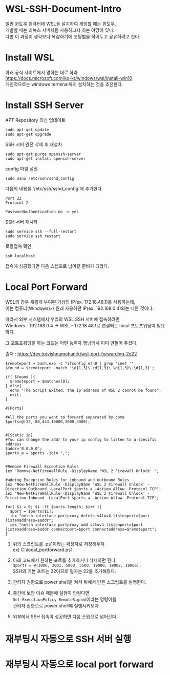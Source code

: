 # WSL-SSH-Document-Intro
일반 윈도우 컴퓨터에 WSL을 설치하여 게임할 때는 윈도우,  
개발할 때는 리눅스 서버처럼 사용하고자 하는 야망이 있다.  
다만 이 과정이 생각보다 복잡하기에 셋팅법을 적어두고 공유하려고 한다.

# Install WSL
아래 공식 사이트에서 명하는 대로 하라  
https://docs.microsoft.com/ko-kr/windows/wsl/install-win10  
개인적으로는 windows terminal까지 설치하는 것을 추천한다.

# Install SSH Server
APT Repository 최신 업데이트
```
sudo apt-get update
sudo apt-get upgrade
```
  
SSH 서버 완전 삭제 후 재설치
```
sudo apt-get purge openssh-server
sudo apt-get install openssh-server
```
  
config 파일 설정
```
sudo nano /etc/ssh/sshd_config
```

다음의 내용을 '/etc/ssh/sshd_config'에 추가한다.
```
Port 22
Protocol 2
```

```
PasswordAuthentication no -> yes
```

SSH 서버 재시작
```
sudo service ssh --full-restart
sudo service ssh restart
```

로컬접속 확인
```
ssh localhost
```
접속에 성공했다면 다음 스텝으로 넘어갈 준비가 되었다.

# Local Port Forward
WSL의 경우 새롭게 부여된 가상의 IP(ex. 172.18.48.1)를 사용하는데,  
이는 컴퓨터(Windows)가 원래 사용하던 IP(ex. 192.168.0.4)와는 다른 것이다.  
  
따라서 외부 시스템에서 우리의 WSL SSH 서버에 접속하려면  
Windows - 192.168.0.4 -> WSL - 172.18.48.1로 연결되는 local 포트포워딩이 필요하다.  
  
그 포트포워딩을 하는 코드는 어떤 능력자 행님께서 이미 만들어 주셨다.  

출처 : https://dev.to/vishnumohanrk/wsl-port-forwarding-2e22  
```
$remoteport = bash.exe -c "ifconfig eth0 | grep 'inet '"
$found = $remoteport -match '\d{1,3}\.\d{1,3}\.\d{1,3}\.\d{1,3}';

if( $found ){
  $remoteport = $matches[0];
} else{
  echo "The Script Exited, the ip address of WSL 2 cannot be found";
  exit;
}

#[Ports]

#All the ports you want to forward separated by coma
$ports=@(22, 80,443,10000,3000,5000);


#[Static ip]
#You can change the addr to your ip config to listen to a specific address
$addr='0.0.0.0';
$ports_a = $ports -join ",";


#Remove Firewall Exception Rules
iex "Remove-NetFireWallRule -DisplayName 'WSL 2 Firewall Unlock' ";

#adding Exception Rules for inbound and outbound Rules
iex "New-NetFireWallRule -DisplayName 'WSL 2 Firewall Unlock' -Direction Outbound -LocalPort $ports_a -Action Allow -Protocol TCP";
iex "New-NetFireWallRule -DisplayName 'WSL 2 Firewall Unlock' -Direction Inbound -LocalPort $ports_a -Action Allow -Protocol TCP";

for( $i = 0; $i -lt $ports.length; $i++ ){
  $port = $ports[$i];
  iex "netsh interface portproxy delete v4tov4 listenport=$port listenaddress=$addr";
  iex "netsh interface portproxy add v4tov4 listenport=$port listenaddress=$addr connectport=$port connectaddress=$remoteport";
}
```
1. 위의 스크립트를 .ps1이라는 확장자로 저장해두자.  
ex) C:\local_portforward.ps1  

2. 아래 코드에서 원하는 포트를 추가하거나 삭제하면 된다.  
```$ports = @(3000, 3001, 5000, 5500, 19000, 19002, 19006); ```   
SSH의 기본 포트는 22이므로 필자는 22를 추가해줬다.  
  
3. 관리자 권한으로 power shell을 켜서 위에서 만든 스크립트를 실행한다.  
  
4. 중간에 보안 이슈 때문에 실행이 안된다면  
```Set-ExecutionPolicy RemoteSigned```이라는 명령어를  
관리자 권한으로 power shell에 실행시켜보자
  
5. 외부에서 SSH 접속이 성공하면 다음 스텝으로 넘어간다.  
  
# 재부팅시 자동으로 SSH 서버 실행
# 재부팅시 자동으로 local port forward 
